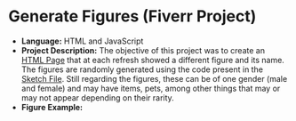 # Generate Figures (Fiverr Project)

* **Language:** HTML and JavaScript
* **Project Description:** The objective of this project was to create an [HTML Page](/index.html) that at each refresh showed a different figure and its name. The figures are randomly generated using the code present in the [Sketch File](/sketch.js). Still regarding the figures, these can be of one gender (male and female) and may have items, pets, among other things that may or may not appear depending on their rarity.
* **Figure Example:**
